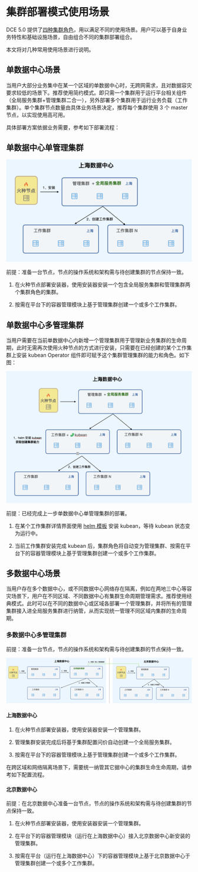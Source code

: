 # 集群部署模式使用场景

DCE 5.0 提供了[四种集群角色](../../kpanda/07UserGuide/Clusters/ClusterRole.md)，用以满足不同的使用场景。用户可以基于自身业务特性和基础设施场景，自由组合不同的集群部署组合。

本文将对几种常用使用场景进行说明。

## 单数据中心场景

当用户大部分业务集中在某一个区域的单数据中心时，无跨网需求，且对数据容灾要求较低的场景下。推荐使用简约模式。即只需一个集群用于运行平台相关组件（全局服务集群+管理集群二合一），另外部署多个集群用于运行业务负载（工作集群）。单个集群节点数量由具体业务场景决定，推荐每个集群使用 3 个 master 节点，以实现使用高可用。

具体部署方案依据业务需要，参考如下部署流程：

## 单数据中心单管理集群

![模式示意图](../images/scenario01.png)

前提：准备一台节点，节点的操作系统和架构需与待创建集群的节点保持一致。

1. 在火种节点部署安装器，使用安装器安装一个包含全局服务集群和管理集群两个集群角色的集群。

1. 按需在平台下的容器管理模块上基于管理集群创建一个或多个工作集群。

## 单数据中心多管理集群

当用户需要在当前单数据中心内新增一个管理集群用于管理新业务集群的生命周期，此时无需再次使用火种节点的方式进行安装，只需要在已经创建的某个工作集群上安装 kubean Operator 组件即可赋予这个集群管理集群的能力和角色。如下图：

![模式示意图](../images/scenario02.png)

前提：已经完成上一步单数据中心单管理集群的部署。

1. 在某个工作集群详情界面使用 [helm 模板](../../kpanda/07UserGuide/helm/README.md) 安装 kubean，等待 kubean 状态变为运行中。

1. 当前工作集群安装完成 kubean 后，集群角色将自动变为管理集群、按需在平台下的容器管理模块上基于管理集群创建一个或多个工作集群。

## 多数据中心场景

当用户存在多个数据中心，或不同数据中心网络存在隔离，例如在两地三中心等容灾场景下，用户在不同区域、不同数据中心有集群生命周期管理需求。推荐使用经典模式。此时可以在不同的数据中心或区域各部署一个管理集群，并将所有的管理集群接入进全局服务集群进行纳管，从而实现统一管理不同区域内集群的生命周期。

### 多数据中心多管理集群

前提：准备一台节点，节点的操作系统和架构需与待创建集群的节点保持一致。

![模式示意图](../images/scenario03.png)

#### 上海数据中心

1. 在火种节点部署安装器，使用安装器安装一个管理集群。

1. 管理集群安装完成后将基于集群配置问价<!--待补充链接-->自动创建一个全局服务集群。

1. 按需在平台下的容器管理模块上基于管理集群创建一个或多个工作集群。

在跨区域和网络隔离场景下，需要统一纳管其它据中心的集群生命生命周期，请参考如下配置流程。

#### 北京数据中心

前提：在北京数据中心准备一台节点，节点的操作系统和架构需与待创建集群的节点保持一致。

1. 在火种节点部署安装器，使用安装器安装一个管理集群。

1. 在平台下的容器管理模块（运行在上海数据中心）接入北京数据中心新安装的管理集群。

1. 按需在平台（运行在上海数据中心）下的容器管理模块上基于北京数据中心于管理集群创建一个或多个工作集群。

